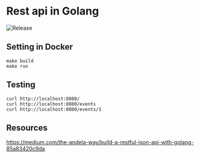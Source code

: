 # Rest api in Golang
![Release](https://github.com/krol3/go_api_simple/workflows/Release/badge.svg)
## Setting in Docker

```
make build
make run
```

## Testing

```
curl http://localhost:8080/
curl http://localhost:8080/events
curl http://localhost:8080/events/1
```

## Resources

https://medium.com/the-andela-way/build-a-restful-json-api-with-golang-85a83420c9da
